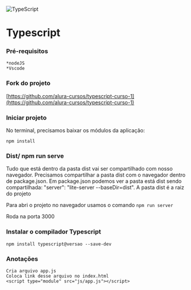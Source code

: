 ![TypeScript](https://img.shields.io/badge/TypeScript-007ACC?style=for-the-badge&logo=typescript&logoColor=white)
# Typescript

### Pré-requisitos

    *nodeJS
    *Vscode

### Fork do projeto

[https://github.com/alura-cursos/typescript-curso-1](https://github.com/alura-cursos/typescript-curso-1)

### Iniciar projeto

No terminal, precisamos baixar os módulos da aplicação:

`npm install`

### Dist/ npm run serve

Tudo que está dentro da pasta dist vai ser compartilhado com nosso navegador.
Precisamos compartilhar a pasta dist com o navegador dentro de package.json.
Em package.json podemos ver a pasta está dist sendo compartilhada: "server": "lite-server --baseDir=dist".
A pasta dist é a raiz do projeto 

Para abri o projeto no navegador usamos o comando
`npm run server`

Roda na porta 3000

### Instalar o compilador Typescript

`npm install typescript@versao --save-dev`

### Anotações

    Cria arquivo app.js
    Coloca link desse arquivo no index.html
    <script type="module" src="js/app.js"></script>



